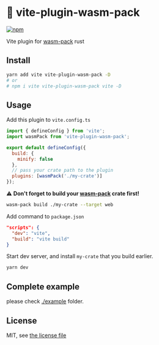 # 🚚 vite-plugin-wasm-pack

[![npm](https://img.shields.io/npm/v/vite-plugin-wasm-pack.svg)](https://www.npmjs.com/package/vite-plugin-wasm-pack)

Vite plugin for [wasm-pack](https://github.com/rustwasm/wasm-pack) rust

## Install

```bash
yarn add vite vite-plugin-wasm-pack -D
# or
# npm i vite vite-plugin-wasm-pack vite -D
```

## Usage

Add this plugin to `vite.config.ts`

```js
import { defineConfig } from 'vite';
import wasmPack from 'vite-plugin-wasm-pack';

export default defineConfig({
  build: {
    minify: false
  },
  // pass your crate path to the plugin
  plugins: [wasmPack('./my-crate')]
});
```

⚠ **Don't forget to build your [wasm-pack](https://github.com/rustwasm/wasm-pack) crate first!**

```bash
wasm-pack build ./my-crate --target web
```

Add command to `package.json`

```json
"scripts": {
  "dev": "vite",
  "build": "vite build"
}
```

Start dev server, and install `my-crate` that you build earlier.

```bash
yarn dev
```

## Complete example

please check [./example](./example) folder.

## License

MIT, see [the license file](./LICENSE)

